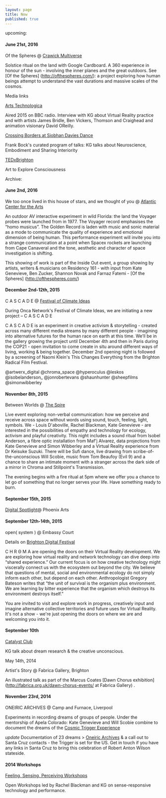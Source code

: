 ```yaml
---
layout: page
title: Now
published: true
---
```


upcoming:

<h4> June 21st, 2016 </h4>
 
Of the Spheres @  [Crawick Multiverse](http://www.crawickmultiverse.co.uk/)
 
Solstice ritual on the land with Google Cardboard. A 360 experience in honour of the sun - involving the inner planes and the great outdoors. See [Of the Spheres] (http://ofthespheres.com/): a project exploring how human beings attempt to understand the vast durations and massive scales of the cosmos.


Media links

[Arts Technologica](http://www.bbc.co.uk/programmes/b05r3ssp) 
 
Aired 2015 on BBC radio. Interview with KG about Virtual Reality practice and with artists James Bridle, Ben Vickers, Thomson and Craighead and animation visionary David OReilly.

[Crossing Borders at Siobhan Davies Dance](http://www.independentdance.co.uk/programmepage/media/audio) 

Frank Bock's curated program of talks: KG talks about Neuroscience, Embodiment and Sharing Interiority

[TEDxBrighton](https://www.youtube.com/watch?v=4os_yd51dYY) 

Art to Explore Consciousness


Archive:

<h4> June 2nd, 2016 </h4>

 We too once lived in this house of stars, and we thought of you @  [Atlantic Center for the Arts](http://atlanticcenterforthearts.org/)

An outdoor AV interactive experiment in wild Florida: the land the Voyager probes were launched from in 1977. The Voyager record emphasises the “homo musicus”. The Golden Record is laden with music and sonic material as a mode to communicate the quality of experience and emotional dimension of being human.  This performance experiment will invite you into a strange communication at a point when Spacex rockets are launching from Cape Canaveral and the tone, aesthetic and character of space investigation is shifting. 

This showing of work is part of the Inside Out event, a group showing by artists, writers & musicians on Residency 161 - with input from Kate Genevieve, Ben Zucker, Shannon Novak and Farnaz Fatemi - [Of the Spheres] (http://ofthespheres.com/)

<h4> December 2nd-12th, 2015 </h4>
 
C A S C A D E @  [Festival of Climate Ideas](http://onca.org.uk/upcoming-events/)
 
During Onca Network's Festival of Climate Ideas, we are initiating a new project – C A S C A D E

C A S C A D E is an experiment in creative activism & storytelling - created across many different media streams by many different people - imagining into alternative futures for the human race on earth at this time. We’ll be in the gallery growing the project until December 4th and then in Paris during the COP21 - open invitation to come create in situ around different ways of living, working & being together. December 2nd opening night is followed by a screening of Naomi Klein's This Changes Everything from the Brighton Radical Film Festival.

@artwerx_digital @chroma_space @hyperoculus @leskos @isobelanderson_ @jonrobertevans @shaunhunter @sheepfilms @simonwibberley

<h4>
November 8th, 2015
</h4>

Between Worlds @ [The Spire](http://thespirearts.org/)

Live event exploring non-verbal communication: how we perceive and receive across space without words using sound, touch, feeling, light, symbols. We - Louis D'aboville, Rachel Blackman, Kate Genevieve - are interested in the possibilities of empathy and technology for ecology, activism and playful creativity. This night includes a sound ritual from Isobel Anderson, a fibre optic installation from Maf'j Alvarez, data projections from Kate Genevieve and Simon Wibberley and a Virtual Reality experience from Dr Keisuke Suzuki. There will be Sufi dance, live drawing from scribe-of-the-unconscious Will Scobie, music from Tom Beaufoy (Evil 9) and a chance to share an intimate moment with a stranger across the dark side of a mirror in Chroma and Stillpoint's Transmission. 

The evening begins with a fire ritual at 5pm where we offer you a chance to let go of something that no longer serves your life. Have something ready to burn.

<h4>
September 15th, 2015
</h4>

[Digital Spotlight](http://brightondigitalfestival.co.uk/event/phoenix-brighton-presents-digital-spotlight/)@ Phoenix Arts

<h4>
September 12th-14th, 2015 
</h4>

open( system ) @ Embassy Court

Details on [Brighton Digital Festival](http://brightondigitalfestival.co.uk/event/open-system/)

C H R Θ M A are opening the doors on their Virtual Reality development. We are exploring how virtual reality and network technology can dive deep into “shared experience.” Our current focus is on how creative technology might viscerally connect us with the ecosystem out beyond the city. We believe that questions of mental, social and environmental ecology do not simply inform each other, but depend on each other. Anthropologist Gregory Bateson writes that “the unit of survival is the organism plus environment. We are learning by bitter experience that the organism which destroys its environment destroys itself.”

You are invited to visit and explore work in progress, creatively input and imagine alternative collective territories and future uses for Virtual Reality. It's not a show - we're just opening the doors on where we are and welcoming you into it.

<h4> September 10th </h4>

[Catalyst Club](http://www.catalystclub.co.uk/)

KG talk about dream research & the creative unconscious. 

May 14th, 2014

Artist's Story @ Fabrica Gallery, Brighton

An illustrated talk as part of the Marcus Coates [Dawn Chorus exhibition](http://fabrica.org.uk/dawn-chorus-events/ at Fabrica Gallery) .


<h4>
November 23rd, 2014
</h4>

ONEIRIC ARCHIVES @ Camp and Furnace, Liverpool 

Experiments in recording dreams of groups of people. Under the mentorship of Apela Colorado: Kate Genevieve and Will Scobie combine to document the dreams of the [Cosmic Trigger Experience](http://www.coscmictriggerplay.com)

*update* Documentation of 23 dreams > [Oneiric Archives](http://oneiricarchives.tumblr.com/) & a call out to Santa Cruz contacts - the Trigger is set for the US. Get in touch if you have any links in Santa Cruz to bring this celebration of Robert Anton Wilson stateside. 

<h4> 2014 Workshops </h4>

[Feeling, Sensing, Perceiving Workshops](http://feelingsensing.tumblr.com/)

Open Workshops led by Rachel Blackman and KG on sense-responsive technology and performance.






